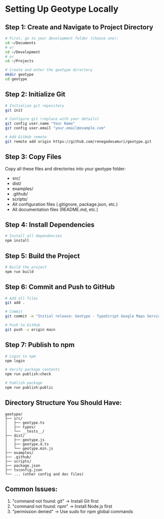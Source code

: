 # Setting Up Geotype Locally

## Step 1: Create and Navigate to Project Directory
```bash
# First, go to your development folder (choose one):
cd ~/Documents
# or
cd ~/Development
# or
cd ~/Projects

# Create and enter the geotype directory
mkdir geotype
cd geotype
```

## Step 2: Initialize Git
```bash
# Initialize git repository
git init

# Configure git (replace with your details)
git config user.name "Your Name"
git config user.email "your.email@example.com"

# Add GitHub remote
git remote add origin https://github.com/renegadesamuri/geotype.git
```

## Step 3: Copy Files
Copy all these files and directories into your geotype folder:
- src/
- dist/
- examples/
- .github/
- scripts/
- All configuration files (.gitignore, package.json, etc.)
- All documentation files (README.md, etc.)

## Step 4: Install Dependencies
```bash
# Install all dependencies
npm install
```

## Step 5: Build the Project
```bash
# Build the project
npm run build
```

## Step 6: Commit and Push to GitHub
```bash
# Add all files
git add .

# Commit
git commit -m "Initial release: Geotype - TypeScript Google Maps Service"

# Push to GitHub
git push -u origin main
```

## Step 7: Publish to npm
```bash
# Login to npm
npm login

# Verify package contents
npm run publish:check

# Publish package
npm run publish:public
```

## Directory Structure You Should Have:
```
geotype/
├── src/
│   ├── geotype.ts
│   ├── types/
│   └── __tests__/
├── dist/
│   ├── geotype.js
│   ├── geotype.d.ts
│   └── geotype.min.js
├── examples/
├── .github/
├── scripts/
├── package.json
├── tsconfig.json
└── ... (other config and doc files)
```

## Common Issues:
1. "command not found: git" -> Install Git first
2. "command not found: npm" -> Install Node.js first
3. "permission denied" -> Use sudo for npm global commands
